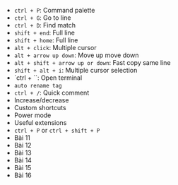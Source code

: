 - `ctrl + P`: Command palette
- `ctrl + G`: Go to line
- `ctrl + D`: Find match
- `shift + end`: Full line
- `shift + home`: Full line
- `alt + click`: Multiple cursor
- `alt + arrow up down`: Move up move down
- `alt + shift + arrow up or down`: Fast copy same line
- `shift + alt + i`: Multiple cursor selection
- `ctrl + ``: Open terminal
- `auto rename tag`
- `ctrl + /`: Quick comment
- Increase/decrease
- Custom shortcuts
- Power mode
- Useful extensions
- `ctrl + P` or `ctrl + shift + P`
- Bài 11
- Bài 12
- Bài 13
- Bài 14
- Bài 15
- Bài 16

